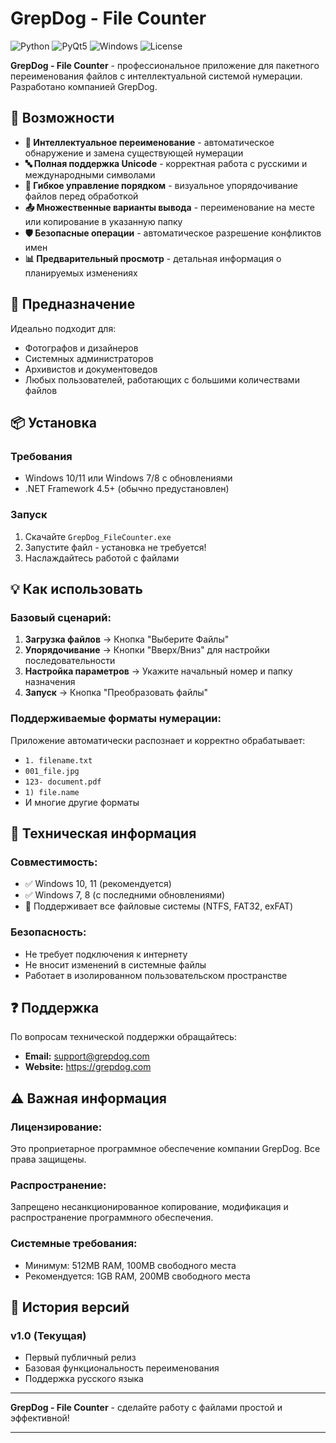 # GrepDog - File Counter

![Python](https://img.shields.io/badge/Python-3.7%2B-blue)
![PyQt5](https://img.shields.io/badge/PyQt5-GUI%20Framework-green)
![Windows](https://img.shields.io/badge/Platform-Windows-lightgrey)
![License](https://img.shields.io/badge/License-Proprietary-red)

**GrepDog - File Counter** - профессиональное приложение для пакетного переименования файлов с интеллектуальной системой нумерации. Разработано компанией GrepDog.

## 🚀 Возможности

- **📁 Интеллектуальное переименование** - автоматическое обнаружение и замена существующей нумерации
- **🔤 Полная поддержка Unicode** - корректная работа с русскими и международными символами
- **🎯 Гибкое управление порядком** - визуальное упорядочивание файлов перед обработкой
- **📤 Множественные варианты вывода** - переименование на месте или копирование в указанную папку
- **🛡️ Безопасные операции** - автоматическое разрешение конфликтов имен
- **📊 Предварительный просмотр** - детальная информация о планируемых изменениях

## 🎯 Предназначение

Идеально подходит для:
- Фотографов и дизайнеров
- Системных администраторов
- Архивистов и документоведов
- Любых пользователей, работающих с большими количествами файлов

## 📦 Установка

### Требования
- Windows 10/11 или Windows 7/8 с обновлениями
- .NET Framework 4.5+ (обычно предустановлен)

### Запуск
1. Скачайте `GrepDog_FileCounter.exe`
2. Запустите файл - установка не требуется!
3. Наслаждайтесь работой с файлами

## 💡 Как использовать

### Базовый сценарий:
1. **Загрузка файлов** → Кнопка "Выберите Файлы"
2. **Упорядочивание** → Кнопки "Вверх/Вниз" для настройки последовательности
3. **Настройка параметров** → Укажите начальный номер и папку назначения
4. **Запуск** → Кнопка "Преобразовать файлы"

### Поддерживаемые форматы нумерации:
Приложение автоматически распознает и корректно обрабатывает:
- `1. filename.txt`
- `001_file.jpg` 
- `123- document.pdf`
- `1) file.name`
- И многие другие форматы

## 🔧 Техническая информация

### Совместимость:
- ✅ Windows 10, 11 (рекомендуется)
- ✅ Windows 7, 8 (с последними обновлениями)
- 📁 Поддерживает все файловые системы (NTFS, FAT32, exFAT)

### Безопасность:
- Не требует подключения к интернету
- Не вносит изменений в системные файлы
- Работает в изолированном пользовательском пространстве

## ❓ Поддержка

По вопросам технической поддержки обращайтесь:
- **Email:** support@grepdog.com
- **Website:** https://grepdog.com

## ⚠️ Важная информация

### Лицензирование:
Это проприетарное программное обеспечение компании GrepDog. Все права защищены.

### Распространение:
Запрещено несанкционированное копирование, модификация и распространение программного обеспечения.

### Системные требования:
- Минимум: 512MB RAM, 100MB свободного места
- Рекомендуется: 1GB RAM, 200MB свободного места

## 🔄 История версий

### v1.0 (Текущая)
- Первый публичный релиз
- Базовая функциональность переименования
- Поддержка русского языка

---

**GrepDog - File Counter** - сделайте работу с файлами простой и эффективной!

---
